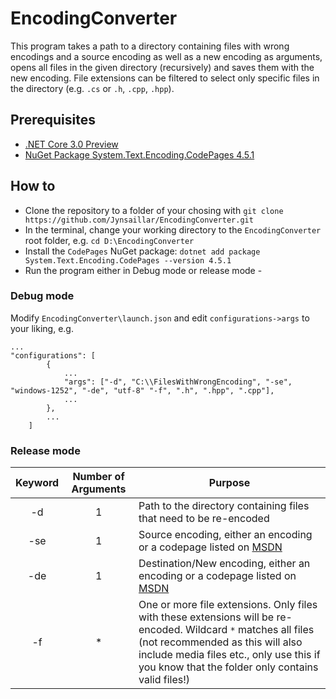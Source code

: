 # EncodingConverter
This program takes a path to a directory containing files with wrong encodings and a source encoding as well as a new encoding as arguments, opens all files in the 
given directory (recursively) and saves them with the new encoding.
File extensions can be filtered to select only specific files in the directory (e.g. `.cs` or `.h`, `.cpp`, `.hpp`).

## Prerequisites

* [.NET Core 3.0 Preview](https://dotnet.microsoft.com/download/dotnet-core/3.0)
* [NuGet Package System.Text.Encoding.CodePages 4.5.1](https://www.nuget.org/packages/System.Text.Encoding.CodePages/)

## How to

* Clone the repository to a folder of your chosing with `git clone https://github.com/Jynsaillar/EncodingConverter.git`
* In the terminal, change your working directory to the `EncodingConverter` root folder, e.g. `cd D:\EncodingConverter`
* Install the `CodePages` NuGet package: `dotnet add package System.Text.Encoding.CodePages --version 4.5.1`
* Run the program either in Debug mode or release mode -
### Debug mode
Modify `EncodingConverter\launch.json` and edit `configurations->args` to your liking, e.g. 

```
...
"configurations": [
        {
            ...
            "args": ["-d", "C:\\FilesWithWrongEncoding", "-se", "windows-1252", "-de", "utf-8" "-f", ".h", ".hpp", ".cpp"],
            ...
        },
        ...
    ]
 ```
 ### Release mode
 Keyword|Number of Arguments|Purpose
:------------------:|:-------:|-------
-d     | 1 |Path to the directory containing files that need to be re-encoded|
-se     | 1 |Source encoding, either an encoding or a codepage listed on [MSDN](https://docs.microsoft.com/en-us/dotnet/api/system.text.encoding?view=netcore-3.0)|
-de     | 1 |Destination/New encoding, either an encoding or a codepage listed on [MSDN](https://docs.microsoft.com/en-us/dotnet/api/system.text.encoding?view=netcore-3.0)|
-f     | * |One or more file extensions. Only files with these extensions will be re-encoded. Wildcard `*` matches all files (not recommended as this will also include media files etc., only use this if you know that the folder only contains valid files!)|
